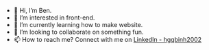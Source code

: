 - 👋 Hi, I’m Ben.
- 👀 I’m interested in front-end.
- 🌱 I’m currently learning how to make website.
- 💞️ I’m looking to collaborate on something fun.
- 📫 How to reach me? Connect with me on [LinkedIn - hgqbinh2002](https://www.linkedin.com/in/hgqbinh2002/)

<!---
Binh/Binh is a ✨ special ✨ repository because its `README.md` (this file) appears on your GitHub profile.
You can click the Preview link to take a look at your changes.
--->
